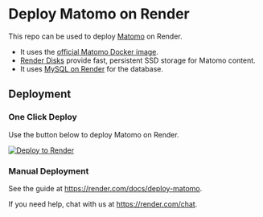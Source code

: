 # Deploy Matomo on Render

This repo can be used to deploy [Matomo] on Render.

* It uses the [official Matomo Docker image](https://hub.docker.com/_/matomo).
* [Render Disks](https://render.com/docs/disks) provide fast, persistent SSD storage for Matomo content.
* It uses [MySQL on Render](https://render.com/docs/deploy-mysql) for the database.

## Deployment

### One Click Deploy

Use the button below to deploy Matomo on Render.

[![Deploy to Render](http://render.com/images/deploy-to-render-button.svg)](https://render.com/deploy)

### Manual Deployment

See the guide at https://render.com/docs/deploy-matomo.

If you need help, chat with us at https://render.com/chat.

[Matomo]: https://matomo.org/
